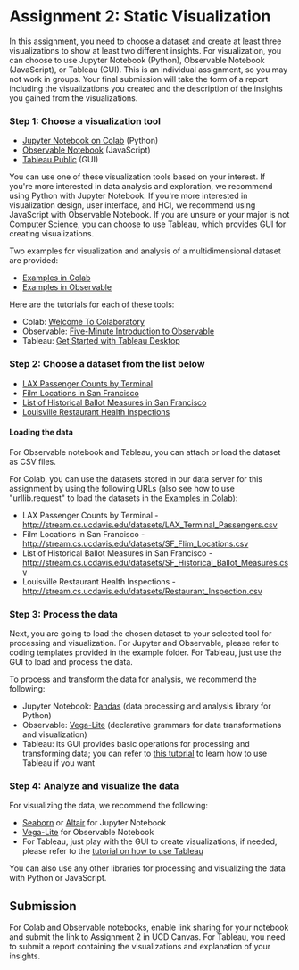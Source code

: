 # Assignment 2: Static Visualization

In this assignment, you need to choose a dataset and create at least three visualizations to show at least two different insights. For visualization, you can choose to use Jupyter Notebook (Python), Observable Notebook (JavaScript), or Tableau (GUI).  This is an individual assignment, so you may not work in groups. Your final submission will take the form of a report including the visualizations you created and the description of the insights you gained from the visualizations.

### Step 1: Choose a visualization tool 

* [Jupyter Notebook on Colab](https://colab.research.google.com/) (Python)
* [Observable Notebook](http://observablehq.com/) (JavaScript)
* [Tableau Public](https://public.tableau.com/en-us/s/) (GUI)

You can use one of these visualization tools based on your interest. If you're more interested in data analysis and exploration, we recommend using Python with Jupyter Notebook. If you're more interested in visualization design, user interface, and HCI, we recommend using JavaScript with Observable Notebook. If you are unsure or your major is not Computer Science, you can choose to use Tableau, which provides GUI for creating visualizations.

Two examples for visualization and analysis of a multidimensional dataset are provided:
*  [Examples in Colab](https://colab.research.google.com/drive/1PHrxxup8Iza3qbpeoSYwiQqexc96e-9H)
*  [Examples in Observable](https://observablehq.com/d/123f819bd5e5a92b)

Here are the tutorials for each of these tools:
* Colab: [Welcome To Colaboratory](https://colab.research.google.com/notebooks/welcome.ipynb#)
* Observable: [Five-Minute Introduction to Observable](https://observablehq.com/@observablehq/five-minute-introduction)
* Tableau: [Get Started with Tableau Desktop](https://help.tableau.com/current/guides/get-started-tutorial/en-us/get-started-tutorial-home.htm)
  

### Step 2: Choose a dataset from the list below

* [LAX Passenger Counts by Terminal](https://data.lacity.org/A-Prosperous-City/Los-Angeles-International-Airport-Passenger-Traffi/g3qu-7q2u)
* [Film Locations in San Francisco](https://data.sfgov.org/Culture-and-Recreation/Film-Locations-in-San-Francisco/yitu-d5am)
* [List of Historical Ballot Measures in San Francisco](https://data.sfgov.org/City-Management-and-Ethics/List-of-Historical-Ballot-Measures/xzie-ixjw)
* [Louisville Restaurant Health Inspections](https://data.louisvilleky.gov/dataset/restaurant-inspection-data)

#### Loading the data
For Observable notebook and Tableau, you can attach or load the dataset as CSV files.

For Colab, you can use the datasets stored in our data server for this assignment by using the following URLs (also see how to use "urllib.request" to load the datasets in the [Examples in Colab](https://colab.research.google.com/drive/1PHrxxup8Iza3qbpeoSYwiQqexc96e-9H)):
* LAX Passenger Counts by Terminal - http://stream.cs.ucdavis.edu/datasets/LAX_Terminal_Passengers.csv
* Film Locations in San Francisco - http://stream.cs.ucdavis.edu/datasets/SF_Flim_Locations.csv
* List of Historical Ballot Measures in San Francisco - http://stream.cs.ucdavis.edu/datasets/SF_Historical_Ballot_Measures.csv
* Louisville Restaurant Health Inspections - http://stream.cs.ucdavis.edu/datasets/Restaurant_Inspection.csv


### Step 3: Process the data

Next, you are going to load the chosen dataset to your selected tool for processing and visualization. For Jupyter and Observable, please refer to coding templates provided in the example folder. For Tableau, just use the GUI to load and process the data.

To process and transform the data for analysis, we recommend the following: 

* Jupyter Notebook: [Pandas](https://pandas.pydata.org/) (data processing and analysis library for Python)
* Observable: [Vega-Lite](https://vega.github.io/vega-lite/) (declarative grammars for data transformations and visualization)
* Tableau: its GUI provides basic operations for processing and transforming data; you can refer to [this tutorial](https://www.tutorialspoint.com/tableau/index.htm) to learn how to use Tableau if you want

### Step 4: Analyze and visualize the data


For visualizing the data, we recommend the following: 
* [Seaborn](https://seaborn.pydata.org/) or [Altair](https://altair-viz.github.io/) for Jupyter Notebook
* [Vega-Lite](https://vega.github.io/vega-lite/) for Observable Notebook
* For Tableau, just play with the GUI to create visualizations; if needed, please refer to the [tutorial on how to use Tableau](https://www.tutorialspoint.com/tableau/index.htm)

You can also use any other libraries for processing and visualizing the data with Python or JavaScript.

## Submission
For Colab and Observable notebooks, enable link sharing for your notebook and submit the link to Assignment 2 in UCD Canvas. For Tableau, you need to submit a report containing the visualizations and explanation of your insights.
